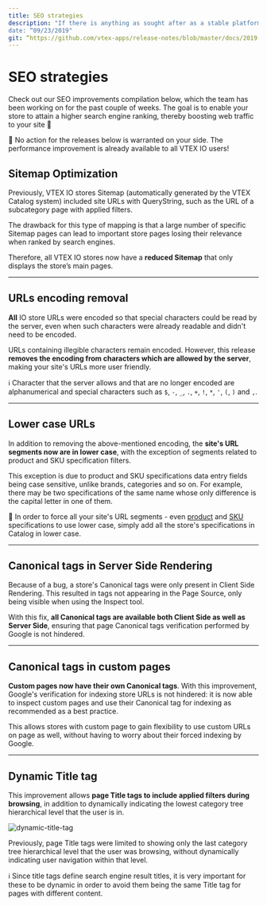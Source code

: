 ```yaml
---
title: SEO strategies
description: "If there is anything as sought after as a stable platform, it's SEO improvement. Therefore, check out our latest SEO releases for your VTEX IO store.”
date: “09/23/2019"
git: “https://github.com/vtex-apps/release-notes/blob/master/docs/2019-week-37/seo-strategies.md”
---
```


# SEO strategies

Check out our SEO improvements compilation below, which the team has been working on for the past couple of weeks. The goal is to enable your store to attain a higher search engine ranking, thereby boosting web traffic to your site :rocket:

:eyes: No action for the releases below is warranted on your side. The performance improvement is already available to all VTEX IO users!

## Sitemap Optimization

Previously, VTEX IO stores Sitemap (automatically generated by the VTEX Catalog system) included site URLs with QueryString, such as the URL of a subcategory page with applied filters. 

The drawback for this type of mapping is that a large number of specific Sitemap pages can lead to important store pages losing their relevance when ranked by search engines. 

Therefore, all VTEX IO stores now have a **reduced Sitemap** that only displays the store’s main pages.

---

## URLs encoding removal 

**All** IO store URLs were encoded so that special characters could be read by the server, even when such characters were already readable and didn't need to be encoded. 

URLs containing illegible characters remain encoded. However, this release **removes the encoding from characters which are allowed by the server**, making your site's URLs more user friendly. 

:information_source: Character that the server allows and that are no longer encoded are alphanumerical and special characters such as <code>$</code>, <code>-</code>, <code>_</code>, <code>.</code>, <code>+</code>, <code>!</code>, <code>*</code>, <code>'</code>, <code>(</code>, <code>)</code> and <code>,</code>. 

---

## Lower case URLs 

In addition to removing the above-mentioned encoding, the **site's URL segments now are in lower case**, with the exception of segments related to product and SKU specification filters.  

This exception is due to product and SKU specifications data entry fields being case sensitive, unlike brands, categories and so on. For example, there may be two specifications of the same name whose only difference is the capital letter in one of them. 

:eyes: In order to force all your site's URL segments - even [product](https://help.vtex.com/tutorial/setting-up-product-specification-fields--tutorials_271) and [SKU](https://help.vtex.com/tutorial/setting-up-sku-specifications--2AnTdsMR60iyA0YIuq2w68) specifications to use lower case, simply add all the store's specifications in Catalog in lower case.  

---

## Canonical tags in Server Side Rendering

Because of a bug, a store's Canonical tags were only present in Client Side Rendering. This resulted in tags not appearing in the Page Source, only being visible when using the Inspect tool.

With this fix, **all Canonical tags are available both Client Side as well as Server Side**, ensuring that page Canonical tags verification performed by Google is not hindered. 

---

## Canonical tags in custom pages

**Custom pages now have their own Canonical tags**. With this improvement, Google's verification for indexing store URLs is not hindered: it is now able to inspect custom pages and use their Canonical tag for indexing as recommended as a best practice.

This allows stores with custom page to gain flexibility to use custom URLs on page as well, without having to worry about their forced indexing by Google.

---

## Dynamic Title tag

This improvement allows **page Title tags to include applied filters during browsing**, in addition to dynamically indicating the lowest category tree hierarchical level that the user is in.

![dynamic-title-tag](https://user-images.githubusercontent.com/52087100/65429922-61d75380-dded-11e9-8741-9f6e572502c1.png)

Previously, page Title tags were limited to showing only the last category tree hierarchical level that the user was browsing, without dynamically indicating user navigation within that level.

:information_source: Since title tags define search engine result titles, it is very important for these to be dynamic in order to avoid them being the same Title tag for pages with different content.
